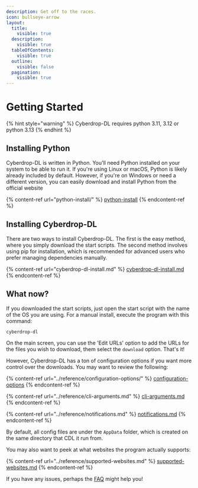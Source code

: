 ```yaml
---
description: Get off to the races.
icon: bullseye-arrow
layout:
  title:
    visible: true
  description:
    visible: true
  tableOfContents:
    visible: true
  outline:
    visible: false
  pagination:
    visible: true
---
```


# Getting Started

{% hint style="warning" %}
Cyberdrop-DL requires python 3.11, 3.12 or python 3.13
{% endhint %}

## Installing Python

Cyberdrop-DL is written in Python. You'll need Python installed on your system to be able to run it. If you're using Linux or macOS, Python is likely already included by default. However, if you're on Windows or need a different version, you can easily download and install Python from the official website

{% content-ref url="python-install/" %}
[python-install](python-install/)
{% endcontent-ref %}

## Installing Cyberdrop-DL</a>

There are two ways to install Cyberdrop-DL. The first is the easy method, where you simply download the start scripts. The second method involves using pip for installation, which is recommended for advanced users who prefer managing dependencies manually.

{% content-ref url="cyberdrop-dl-install.md" %}
[cyberdrop-dl-install.md](cyberdrop-dl-install.md)
{% endcontent-ref %}

## What now?</a>

If you downloaded the start scripts, just open the start script with the name of the OS you are using. For a manual install, execute the program with this command:

```shell
cyberdrop-dl
```

On the main screen, you can use the 'Edit URLs' option to add the URLs for the files you wish to download, them select the `download` option. That's it!

However, Cyberdrop-DL has a ton of configuration options if you want more control over the downloads. You may want to review the following:

{% content-ref url="../reference/configuration-options/" %}
[configuration-options](../reference/configuration-options/)
{% endcontent-ref %}

{% content-ref url="../reference/cli-arguments.md" %}
[cli-arguments.md](../reference/cli-arguments.md)
{% endcontent-ref %}

{% content-ref url="../reference/notifications.md" %}
[notifications.md](../reference/notifications.md)
{% endcontent-ref %}

By default, all config files are under the `AppData` folder, which is created on the same directory that CDL it run from.

You may also want to peek at what websites the program actually supports:

{% content-ref url="../reference/supported-websites.md" %}
[supported-websites.md](../reference/supported-websites.md)
{% endcontent-ref %}

If you have any issues, perhaps the [FAQ](../frequently-asked-questions.md) might help you!
